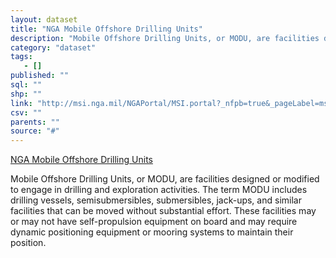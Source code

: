 ```yaml
---
layout: dataset
title: "NGA Mobile Offshore Drilling Units"
description: "Mobile Offshore Drilling Units, or MODU, are facilities designed or modified to engage in drilling and exploration activities. The term MODU includes drilling vessels, semisubmersibles, submersibles, jack-ups, and similar facilities that can be moved without substantial effort. These facilities may or may not have self-propulsion equipment on board and may require dynamic positioning equipment or mooring systems to maintain their position."
category: "dataset"
tags: 
   - []
published: ""
sql: ""
shp: ""
link: "http://msi.nga.mil/NGAPortal/MSI.portal?_nfpb=true&_pageLabel=msi_portal_page_67"
csv: ""
parents: ""
source: "#"
---
```

[NGA Mobile Offshore Drilling Units]

[NGA Mobile Offshore Drilling Units]: http://msi.nga.mil/NGAPortal/MSI.portal?_nfpb=true&_pageLabel=msi_portal_page_67
<p class='data desc'>Mobile Offshore Drilling Units, or MODU, are facilities designed or modified to engage in drilling and exploration activities. The term MODU includes drilling vessels, semisubmersibles, submersibles, jack-ups, and similar facilities that can be moved without substantial effort. These facilities may or may not have self-propulsion equipment on board and may require dynamic positioning equipment or mooring systems to maintain their position.</p>
